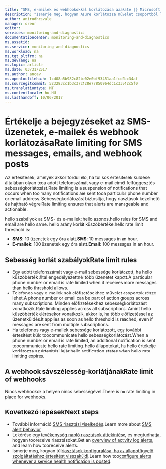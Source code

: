 ```yaml
---
title: "SMS, e-mailek és webhookokkal korlátozása aaaRate |} Microsoft Docs"
description: "Ismerje meg, hogyan Azure korlátozza művelet csoportból lehetséges SMS, e-mailek vagy webhook értesítések hello száma."
author: anirudhcavale
manager: orenr
editor: 
services: monitoring-and-diagnostics
documentationcenter: monitoring-and-diagnostics
ms.assetid: 
ms.service: monitoring-and-diagnostics
ms.workload: na
ms.tgt_pltfrm: na
ms.devlang: na
ms.topic: article
ms.date: 03/31/2017
ms.author: ancav
ms.openlocfilehash: 1cd08a5b982c82bb02e0bf93451aa1fcd9bc34af
ms.sourcegitcommit: 523283cc1b3c37c428e77850964dc1c33742c5f0
ms.translationtype: MT
ms.contentlocale: hu-HU
ms.lasthandoff: 10/06/2017
---
```

# <a name="rate-limiting-for-sms-messages-emails-and-webhook-posts"></a><span data-ttu-id="cb40a-103">Értékelje a bejegyzéseket az SMS-üzenetek, e-mailek és webhook korlátozása</span><span class="sxs-lookup"><span data-stu-id="cb40a-103">Rate limiting for SMS messages, emails, and webhook posts</span></span>
<span data-ttu-id="cb40a-104">Az értesítések, amelyek akkor fordul elő, ha túl sok értesítések küldése általában olyan tooa adott telefonszámát vagy e-mail címét felfüggesztés sebességkorlátozást.</span><span class="sxs-lookup"><span data-stu-id="cb40a-104">Rate limiting is a suspension of notifications that occurs when too many notifications are sent tooa particular phone number or email address.</span></span> <span data-ttu-id="cb40a-105">Sebességkorlátozást biztosítja, hogy riasztások kezelhető és hajtható végre.</span><span class="sxs-lookup"><span data-stu-id="cb40a-105">Rate limiting ensures that alerts are manageable and actionable.</span></span>

<span data-ttu-id="cb40a-106">hello szabályok az SMS- és e-mailek: hello azonos.</span><span class="sxs-lookup"><span data-stu-id="cb40a-106">hello rules for SMS and email are hello same.</span></span> <span data-ttu-id="cb40a-107">hello arány korlát küszöbértéke:</span><span class="sxs-lookup"><span data-stu-id="cb40a-107">hello rate limit threshold is:</span></span>

 - <span data-ttu-id="cb40a-108">**SMS**: 10 üzenetek egy óra alatt.</span><span class="sxs-lookup"><span data-stu-id="cb40a-108">**SMS**: 10 messages in an hour.</span></span>
 - <span data-ttu-id="cb40a-109">**E-mailek**: 100 üzenetek egy óra alatt.</span><span class="sxs-lookup"><span data-stu-id="cb40a-109">**Email**: 100 messages in an hour.</span></span>

## <a name="rate-limit-rules"></a><span data-ttu-id="cb40a-110">Sebesség korlát szabályok</span><span class="sxs-lookup"><span data-stu-id="cb40a-110">Rate limit rules</span></span>
- <span data-ttu-id="cb40a-111">Egy adott telefonszámát vagy e-mail sebessége korlátozott, ha hello küszöbérték által engedélyezettnél több üzenetet kapott.</span><span class="sxs-lookup"><span data-stu-id="cb40a-111">A particular phone number or email is rate limited when it receives more messages than hello threshold allows.</span></span>
- <span data-ttu-id="cb40a-112">Telefonos vagy e-mailek sok előfizetésekhez művelet csoportok része lehet.</span><span class="sxs-lookup"><span data-stu-id="cb40a-112">A phone number or email can be part of action groups across many subscriptions.</span></span> <span data-ttu-id="cb40a-113">Minden előfizetésekhez sebességkorlátozást vonatkozik.</span><span class="sxs-lookup"><span data-stu-id="cb40a-113">Rate limiting applies across all subscriptions.</span></span> <span data-ttu-id="cb40a-114">Amint hello küszöbérték elérésekor vonatkozik, akkor is, ha több előfizetéssel az üzenetküldés.</span><span class="sxs-lookup"><span data-stu-id="cb40a-114">It applies as soon as hello threshold is reached, even if messages are sent from multiple subscriptions.</span></span>  
- <span data-ttu-id="cb40a-115">Ha telefonos vagy e-mailek sebessége korlátozott, egy további értesítést küld toocommunicate hello sebességkorlátozást.</span><span class="sxs-lookup"><span data-stu-id="cb40a-115">When a phone number or email is rate limited, an additional notification is sent toocommunicate hello rate limiting.</span></span> <span data-ttu-id="cb40a-116">hello állapotokat, ha hello értékelje korlátozza az értesítési lejár.</span><span class="sxs-lookup"><span data-stu-id="cb40a-116">hello notification states when hello rate limiting expires.</span></span>

## <a name="rate-limit-of-webhooks"></a><span data-ttu-id="cb40a-117">A webhook sávszélesség-korlátjának</span><span class="sxs-lookup"><span data-stu-id="cb40a-117">Rate limit of webhooks</span></span> ##
<span data-ttu-id="cb40a-118">Nincs webhookok a helyen nincs sebességével.</span><span class="sxs-lookup"><span data-stu-id="cb40a-118">There is no rate limiting in place for webhooks.</span></span>

## <a name="next-steps"></a><span data-ttu-id="cb40a-119">Következő lépések</span><span class="sxs-lookup"><span data-stu-id="cb40a-119">Next steps</span></span> ##
* <span data-ttu-id="cb40a-120">További információ [SMS riasztási viselkedés](monitoring-sms-alert-behavior.md).</span><span class="sxs-lookup"><span data-stu-id="cb40a-120">Learn more about [SMS alert behavior](monitoring-sms-alert-behavior.md).</span></span>
* <span data-ttu-id="cb40a-121">Lekérése egy [tevékenység napló riasztások áttekintése](monitoring-overview-alerts.md), és megtudhatja, hogyan tooreceive riasztásokat.</span><span class="sxs-lookup"><span data-stu-id="cb40a-121">Get an [overview of activity log alerts](monitoring-overview-alerts.md), and learn how tooreceive alerts.</span></span>  
* <span data-ttu-id="cb40a-122">Ismerje meg, hogyan túl[riasztások konfigurálása, ha az állapotfigyelő szolgáltatáshoz értesítést visszaküldi](monitoring-activity-log-alerts-on-service-notifications.md).</span><span class="sxs-lookup"><span data-stu-id="cb40a-122">Learn how too[configure alerts whenever a service health notification is posted](monitoring-activity-log-alerts-on-service-notifications.md).</span></span>
